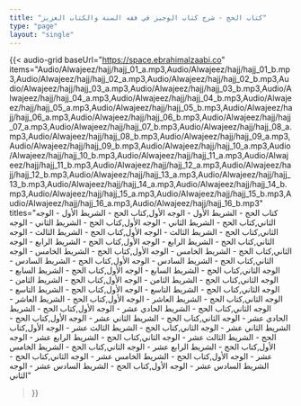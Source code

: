 ```yaml
---
title: "كتاب الحج - شرح كتاب الوجيز في فقه السنة والكتاب العزيز"
type: "page"
layout: "single"
---
```


{{< audio-grid 
  baseUrl="https://space.ebrahimalzaabi.co"
  items="Audio/Alwajeez/hajj/hajj_01_a.mp3,Audio/Alwajeez/hajj/hajj_01_b.mp3,Audio/Alwajeez/hajj/hajj_02_a.mp3,Audio/Alwajeez/hajj/hajj_02_b.mp3,Audio/Alwajeez/hajj/hajj_03_a.mp3,Audio/Alwajeez/hajj/hajj_03_b.mp3,Audio/Alwajeez/hajj/hajj_04_a.mp3,Audio/Alwajeez/hajj/hajj_04_b.mp3,Audio/Alwajeez/hajj/hajj_05_a.mp3,Audio/Alwajeez/hajj/hajj_05_b.mp3,Audio/Alwajeez/hajj/hajj_06_a.mp3,Audio/Alwajeez/hajj/hajj_06_b.mp3,Audio/Alwajeez/hajj/hajj_07_a.mp3,Audio/Alwajeez/hajj/hajj_07_b.mp3,Audio/Alwajeez/hajj/hajj_08_a.mp3,Audio/Alwajeez/hajj/hajj_08_b.mp3,Audio/Alwajeez/hajj/hajj_09_a.mp3,Audio/Alwajeez/hajj/hajj_09_b.mp3,Audio/Alwajeez/hajj/hajj_10_a.mp3,Audio/Alwajeez/hajj/hajj_10_b.mp3,Audio/Alwajeez/hajj/hajj_11_a.mp3,Audio/Alwajeez/hajj/hajj_11_b.mp3,Audio/Alwajeez/hajj/hajj_12_a.mp3,Audio/Alwajeez/hajj/hajj_12_b.mp3,Audio/Alwajeez/hajj/hajj_13_a.mp3,Audio/Alwajeez/hajj/hajj_13_b.mp3,Audio/Alwajeez/hajj/hajj_14_a.mp3,Audio/Alwajeez/hajj/hajj_14_b.mp3,Audio/Alwajeez/hajj/hajj_15_a.mp3,Audio/Alwajeez/hajj/hajj_15_b.mp3,Audio/Alwajeez/hajj/hajj_16_a.mp3,Audio/Alwajeez/hajj/hajj_16_b.mp3"
  titles="كتاب الحج - الشريط الأول - الوجه الأول,كتاب الحج - الشريط الأول - الوجه الثاني,كتاب الحج - الشريط الثاني - الوجه الأول,كتاب الحج - الشريط الثاني - الوجه الثاني,كتاب الحج - الشريط الثالث - الوجه الأول,كتاب الحج - الشريط الثالث - الوجه الثاني,كتاب الحج - الشريط الرابع - الوجه الأول,كتاب الحج - الشريط الرابع - الوجه الثاني,كتاب الحج - الشريط الخامس - الوجه الأول,كتاب الحج - الشريط الخامس - الوجه الثاني,كتاب الحج - الشريط السادس - الوجه الأول,كتاب الحج - الشريط السادس - الوجه الثاني,كتاب الحج - الشريط السابع - الوجه الأول,كتاب الحج - الشريط السابع - الوجه الثاني,كتاب الحج - الشريط الثامن - الوجه الأول,كتاب الحج - الشريط الثامن - الوجه الثاني,كتاب الحج - الشريط التاسع - الوجه الأول,كتاب الحج - الشريط التاسع - الوجه الثاني,كتاب الحج - الشريط العاشر - الوجه الأول,كتاب الحج - الشريط العاشر - الوجه الثاني,كتاب الحج - الشريط الحادي عشر - الوجه الأول,كتاب الحج - الشريط الحادي عشر - الوجه الثاني,كتاب الحج - الشريط الثاني عشر - الوجه الأول,كتاب الحج - الشريط الثاني عشر - الوجه الثاني,كتاب الحج - الشريط الثالث عشر - الوجه الأول,كتاب الحج - الشريط الثالث عشر - الوجه الثاني,كتاب الحج - الشريط الرابع عشر - الوجه الأول,كتاب الحج - الشريط الرابع عشر - الوجه الثاني,كتاب الحج - الشريط الخامس عشر - الوجه الأول,كتاب الحج - الشريط الخامس عشر - الوجه الثاني,كتاب الحج - الشريط السادس عشر - الوجه الأول,كتاب الحج - الشريط السادس عشر - الوجه الثاني"
>}} 